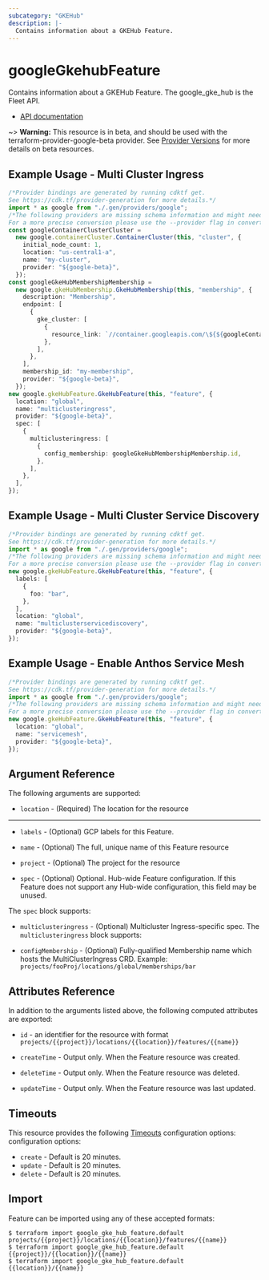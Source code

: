 ```yaml
---
subcategory: "GKEHub"
description: |-
  Contains information about a GKEHub Feature.
---
```


# googleGkehubFeature

Contains information about a GKEHub Feature. The google\_gke\_hub is the Fleet API.

* [API documentation](https://cloud.google.com/anthos/multicluster-management/reference/rest/v1beta/projects.locations.features)

\~> **Warning:** This resource is in beta, and should be used with the terraform-provider-google-beta provider.
See [Provider Versions](https://terraform.io/docs/providers/google/guides/provider_versions.html) for more details on beta resources.

## Example Usage - Multi Cluster Ingress

```typescript
/*Provider bindings are generated by running cdktf get.
See https://cdk.tf/provider-generation for more details.*/
import * as google from "./.gen/providers/google";
/*The following providers are missing schema information and might need manual adjustments to synthesize correctly: google.
For a more precise conversion please use the --provider flag in convert.*/
const googleContainerClusterCluster =
  new google.containerCluster.ContainerCluster(this, "cluster", {
    initial_node_count: 1,
    location: "us-central1-a",
    name: "my-cluster",
    provider: "${google-beta}",
  });
const googleGkeHubMembershipMembership =
  new google.gkeHubMembership.GkeHubMembership(this, "membership", {
    description: "Membership",
    endpoint: [
      {
        gke_cluster: [
          {
            resource_link: `//container.googleapis.com/\${${googleContainerClusterCluster.id}}`,
          },
        ],
      },
    ],
    membership_id: "my-membership",
    provider: "${google-beta}",
  });
new google.gkeHubFeature.GkeHubFeature(this, "feature", {
  location: "global",
  name: "multiclusteringress",
  provider: "${google-beta}",
  spec: [
    {
      multiclusteringress: [
        {
          config_membership: googleGkeHubMembershipMembership.id,
        },
      ],
    },
  ],
});

```

## Example Usage - Multi Cluster Service Discovery

```typescript
/*Provider bindings are generated by running cdktf get.
See https://cdk.tf/provider-generation for more details.*/
import * as google from "./.gen/providers/google";
/*The following providers are missing schema information and might need manual adjustments to synthesize correctly: google.
For a more precise conversion please use the --provider flag in convert.*/
new google.gkeHubFeature.GkeHubFeature(this, "feature", {
  labels: [
    {
      foo: "bar",
    },
  ],
  location: "global",
  name: "multiclusterservicediscovery",
  provider: "${google-beta}",
});

```

## Example Usage - Enable Anthos Service Mesh

```typescript
/*Provider bindings are generated by running cdktf get.
See https://cdk.tf/provider-generation for more details.*/
import * as google from "./.gen/providers/google";
/*The following providers are missing schema information and might need manual adjustments to synthesize correctly: google.
For a more precise conversion please use the --provider flag in convert.*/
new google.gkeHubFeature.GkeHubFeature(this, "feature", {
  location: "global",
  name: "servicemesh",
  provider: "${google-beta}",
});

```

## Argument Reference

The following arguments are supported:

* `location` -
  (Required)
  The location for the resource

***

*   `labels` -
    (Optional)
    GCP labels for this Feature.

*   `name` -
    (Optional)
    The full, unique name of this Feature resource

*   `project` -
    (Optional)
    The project for the resource

*   `spec` -
    (Optional)
    Optional. Hub-wide Feature configuration. If this Feature does not support any Hub-wide configuration, this field may be unused.

The `spec` block supports:

*   `multiclusteringress` -
    (Optional)
    Multicluster Ingress-specific spec.
    The `multiclusteringress` block supports:

*   `configMembership` -
    (Optional)
    Fully-qualified Membership name which hosts the MultiClusterIngress CRD. Example: `projects/fooProj/locations/global/memberships/bar`

## Attributes Reference

In addition to the arguments listed above, the following computed attributes are exported:

*   `id` - an identifier for the resource with format `projects/{{project}}/locations/{{location}}/features/{{name}}`

*   `createTime` -
    Output only. When the Feature resource was created.

*   `deleteTime` -
    Output only. When the Feature resource was deleted.

*   `updateTime` -
    Output only. When the Feature resource was last updated.

## Timeouts

This resource provides the following
[Timeouts](https://developer.hashicorp.com/terraform/plugin/sdkv2/resources/retries-and-customizable-timeouts) configuration options: configuration options:

* `create` - Default is 20 minutes.
* `update` - Default is 20 minutes.
* `delete` - Default is 20 minutes.

## Import

Feature can be imported using any of these accepted formats:

```console
$ terraform import google_gke_hub_feature.default projects/{{project}}/locations/{{location}}/features/{{name}}
$ terraform import google_gke_hub_feature.default {{project}}/{{location}}/{{name}}
$ terraform import google_gke_hub_feature.default {{location}}/{{name}}
```
